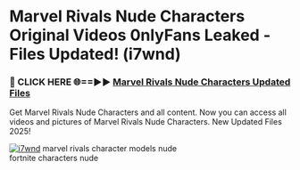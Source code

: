 # Marvel Rivals Nude Characters Original Videos 0nlyFans Leaked - Files Updated! (i7wnd)

<h3>🔴 CLICK HERE 🌐==►► <a href="https://tinyurl.com/52m3yx9h" rel="nofollow">Marvel Rivals Nude Characters Updated Files</a></h3>

Get Marvel Rivals Nude Characters and all content. Now you can access all videos and pictures of Marvel Rivals Nude Characters. New Updated Files 2025!

[![i7wnd](https://i.imgur.com/TnHtlc8.gif)](https://tinyurl.com/52m3yx9h)
marvel rivals character models nude<br>
fortnite characters nude